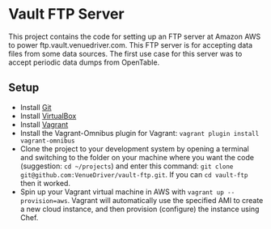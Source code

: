 # Vault FTP Server

This project contains the code for setting up an FTP server at Amazon AWS to power
ftp.vault.venuedriver.com.  This FTP server is for accepting data files from some
data sources.  The first use case for this server was to accept periodic data dumps
from OpenTable.

## Setup

* Install [Git](http://git-scm.com/)
* Install [VirtualBox](https://www.virtualbox.org)
* Install [Vagrant](http://downloads.vagrantup.com/)
* Install the Vagrant-Omnibus plugin for Vagrant: ```vagrant plugin install vagrant-omnibus```
* Clone the project to your development system by opening a terminal and switching to the
folder on your machine where you want the code (suggestion: ```cd ~/projects```) and enter
this command: ```git clone git@github.com:VenueDriver/vault-ftp.git```.  If you can
```cd vault-ftp``` then it worked.
* Spin up your Vagrant virtual machine in AWS with ```vagrant up --provision=aws```.  Vagrant will automatically use the specified AMI to create a new cloud instance, and then
provision (configure) the instance using Chef.